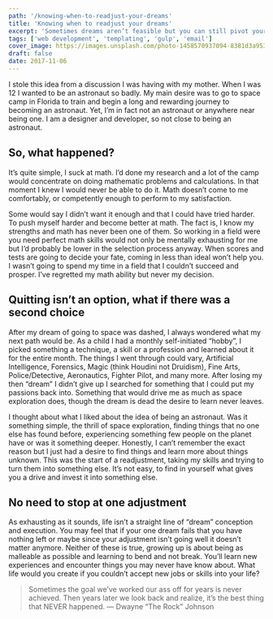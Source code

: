 ```yaml
---
path: '/knowing-when-to-readjust-your-dreams'
title: 'Knowing when to readjust your dreams'
excerpt: 'Sometimes dreams aren’t feasible but you can still pivot your desires into a new passion.'
tags: ['web development', 'templating', 'gulp', 'email']
cover_image: https://images.unsplash.com/photo-1458570937094-8381d3a9535b?ixlib=rb-0.3.5&ixid=eyJhcHBfaWQiOjEyMDd9&s=9dca470bd706b1abec6973e81ffab201&auto=format&fit=crop&w=1117&q=80
draft: false
date: 2017-11-06
---
```


I stole this idea from a discussion I was having with my mother. When I was 12 I wanted to be an astronaut so badly. My main desire was to go to space camp in Florida to train and begin a long and rewarding journey to becoming an astronaut. Yet, I’m in fact not an astronaut or anywhere near being one. I am a designer and developer, so not close to being an astronaut.

## So, what happened?

It’s quite simple, I suck at math. I’d done my research and a lot of the camp would concentrate on doing mathematic problems and calculations. In that moment I knew I would never be able to do it. Math doesn’t come to me comfortably, or competently enough to perform to my satisfaction.

Some would say I didn’t want it enough and that I could have tried harder. To push myself harder and become better at math. The fact is, I know my strengths and math has never been one of them. So working in a field were you need perfect math skills would not only be mentally exhausting for me but I’d probably be lower in the selection process anyway. When scores and tests are going to decide your fate, coming in less than ideal won’t help you. I wasn’t going to spend my time in a field that I couldn’t succeed and prosper. I’ve regretted my math ability but never my decision.

## Quitting isn’t an option, what if there was a second choice

After my dream of going to space was dashed, I always wondered what my next path would be. As a child I had a monthly self-initiated “hobby”, I picked something a technique, a skill or a profession and learned about it for the entire month. The things I went through could vary, Artificial Intelligence, Forensics, Magic (think Houdini not Druidism), Fine Arts, Police/Detective, Aeronautics, Fighter Pilot, and many more. After losing my then “dream” I didn’t give up I searched for something that I could put my passions back into. Something that would drive me as much as space exploration does, though the dream is dead the desire to learn never leaves.

I thought about what I liked about the idea of being an astronaut. Was it something simple, the thrill of space exploration, finding things that no one else has found before, experiencing something few people on the planet have or was it something deeper. Honestly, I can’t remember the exact reason but I just had a desire to find things and learn more about things unknown. This was the start of a readjustment, taking my skills and trying to turn them into something else. It’s not easy, to find in yourself what gives you a drive and invest it into something else.

## No need to stop at one adjustment

As exhausting as it sounds, life isn’t a straight line of “dream” conception and execution. You may feel that if your one dream fails that you have nothing left or maybe since your adjustment isn’t going well it doesn’t matter anymore. Neither of these is true, growing up is about being as malleable as possible and learning to bend and not break. You’ll learn new experiences and encounter things you may never have know about. What life would you create if you couldn’t accept new jobs or skills into your life?

> Sometimes the goal we’ve worked our ass off for years is never achieved. Then years later we look back and realize, it’s the best thing that NEVER happened. — Dwayne “The Rock” Johnson